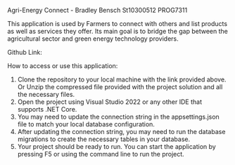 Agri-Energy Connect - Bradley Bensch St10300512 PROG7311

This application is used by Farmers to connect with others and list products as well as services they offer. Its main goal is to bridge the gap
between the agricultural sector and green energy technology providers.

Github Link:

How to access or use this application:
1. Clone the repository to your local machine with the link provided above. Or Unzip the compressed file provided with the project solution and all
   the necessary files.
2. Open the project using Visual Studio 2022 or any other IDE that supports .NET Core.
3. You may need to update the connection string in the appsettings.json file to match your local database configuration.
4. After updating the connection string, you may need to run the database migrations to create the necessary tables in your database.
5. Your project should be ready to run. You can start the application by pressing F5 or using the command line to run the project.